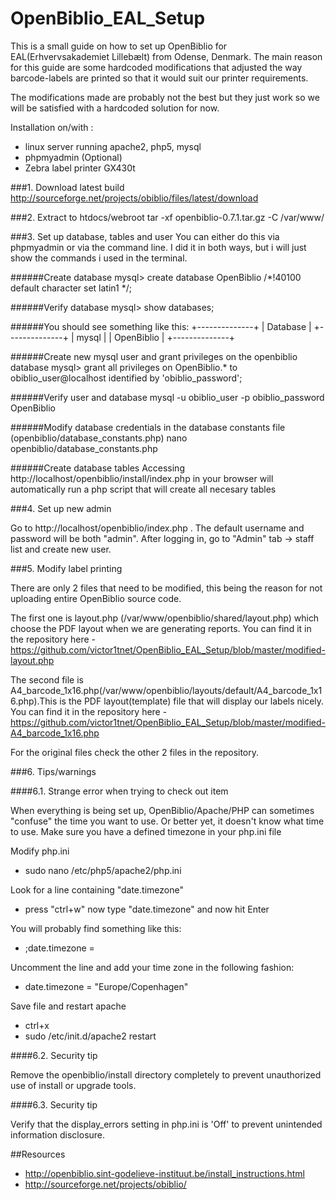 OpenBiblio_EAL_Setup
====================

This is a small guide on how to set up OpenBiblio for EAL(Erhvervsakademiet Lillebælt) from Odense, Denmark. 
The main reason for this guide are some hardcoded modifications that adjusted the way barcode-labels are printed so that it would suit our printer requirements.

The modifications made are probably not the best but they just work so we will be satisfied with a hardcoded solution for now.

Installation on/with : 
- linux server running apache2, php5, mysql
- phpmyadmin (Optional)
- Zebra label printer GX430t


###1. Download latest build
http://sourceforge.net/projects/obiblio/files/latest/download

###2. Extract to htdocs/webroot
tar -xf openbiblio-0.7.1.tar.gz -C /var/www/

###3. Set up database, tables and user
You can either do this via phpmyadmin or via the command line. I did it in both ways, but i will just show the commands i used in the terminal.

######Create database
mysql> create database OpenBiblio /*!40100 default character set latin1 */;

######Verify database
mysql> show databases;

######You should see something like this:
+--------------+
| Database     |
+--------------+
| mysql        |
| OpenBiblio   |
+--------------+

######Create new mysql user and grant privileges on the openbiblio database
mysql> grant all privileges on OpenBiblio.* to obiblio_user@localhost identified by 'obiblio_password';

######Verify user and database
mysql -u obiblio_user -p obiblio_password OpenBiblio

######Modify database credentials in the database constants file (openbiblio/database_constants.php)
nano openbiblio/database_constants.php

######Create database tables
Accessing http://localhost/openbiblio/install/index.php in your browser will automatically run a php script that will create all necesary tables

###4. Set up new admin

Go to http://localhost/openbiblio/index.php . The default username and password will be both "admin". After logging in, go to "Admin" tab -> staff list and create new user.


###5. Modify label printing 

There are only 2 files that need to be modified, this being the reason for not uploading entire OpenBiblio source code.

The first one is layout.php (/var/www/openbiblio/shared/layout.php) which choose the PDF layout when we are generating reports. You can find it in the repository here - https://github.com/victor1tnet/OpenBiblio_EAL_Setup/blob/master/modified-layout.php

The second file is A4_barcode_1x16.php(/var/www/openbiblio/layouts/default/A4_barcode_1x16.php).This is the PDF layout(template) file that will display our labels nicely. You can find it in the repository here - https://github.com/victor1tnet/OpenBiblio_EAL_Setup/blob/master/modified-A4_barcode_1x16.php

For the original files check the other 2 files in the repository.

###6. Tips/warnings

####6.1. Strange error when trying to check out item

When everything is being set up, OpenBiblio/Apache/PHP can sometimes "confuse" the time you want to use. Or better yet, it doesn't know what time to use. Make sure you have a defined timezone in your php.ini file

Modify php.ini
- sudo nano /etc/php5/apache2/php.ini

Look for a line containing "date.timezone" 
- press "ctrl+w" now type "date.timezone" and now hit Enter

You will probably find something like this:
- ;date.timezone = 

Uncomment the line and add your time zone in the following fashion:
- date.timezone = "Europe/Copenhagen"

Save file and restart apache
- ctrl+x
- sudo /etc/init.d/apache2 restart


####6.2. Security tip 

Remove the openbiblio/install directory completely to prevent unauthorized use of install or upgrade tools.

####6.3. Security tip 

Verify that the display_errors setting in php.ini is 'Off' to prevent unintended information disclosure.


##Resources
- http://openbiblio.sint-godelieve-instituut.be/install_instructions.html
- http://sourceforge.net/projects/obiblio/

